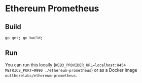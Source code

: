 # Ethereum Prometheus

## Build
```go get; go build;```

## Run
You can run this locally (```WEB3_PROVIDER_URL=localhost:8454 METRICS_PORT=9990 ./ethereum-prometheus```) or as a Docker image ```outtherelabs/ethereum-prometheus```.